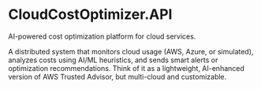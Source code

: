 # CloudCostOptimizer.API
AI-powered cost optimization platform for cloud services.

A distributed system that monitors cloud usage (AWS, Azure, or simulated), analyzes costs using AI/ML heuristics, and sends smart alerts or optimization recommendations. Think of it as a lightweight, AI-enhanced version of AWS Trusted Advisor, but multi-cloud and customizable.
